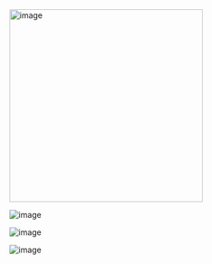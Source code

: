 <img width="341" alt="image" src="https://github.com/user-attachments/assets/cafe5941-506b-4287-9556-d1114e1f171f" />

![image](https://github.com/user-attachments/assets/26b06af9-e838-425c-ab6f-51766a42b07e)

![image](https://github.com/user-attachments/assets/08f6b2a6-8f70-4669-a33f-db29bc104425)

![image](https://github.com/user-attachments/assets/422b008b-98e5-4e99-8459-3d35727e9ee0)
